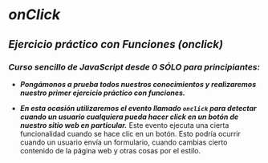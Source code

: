 # **_onClick_**

## **_Ejercicio práctico con Funciones (onclick)_**

### **_Curso sencillo de JavaScript desde 0 SÓLO para principiantes:_**

- **_Pongámonos a prueba todos nuestros conocimientos y realizaremos nuestro primer ejercicio práctico con funciones._**

- **_En esta ocasión utilizaremos el evento llamado ```onclick``` para detectar cuando un usuario cualquiera pueda hacer click en un botón de nuestro sitio web en particular._**
Este evento ejecuta una cierta funcionalidad cuando se hace clic en un botón. Esto podría ocurrir cuando un usuario envía un formulario, cuando cambias cierto contenido de la página web y otras cosas por el estilo.
